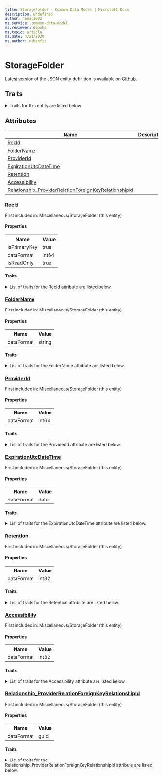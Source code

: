```yaml
---
title: StorageFolder - Common Data Model | Microsoft Docs
description: undefined
author: nenad1002
ms.service: common-data-model
ms.reviewer: deonhe
ms.topic: article
ms.date: 4/21/2020
ms.author: nebanfic
---
```


# StorageFolder

  
 Latest version of the JSON entity definition is available on <a href="https://github.com/Microsoft/CDM/tree/master/schemaDocuments/core/operationsCommon/Tables/System/SystemAdministration/Miscellaneous/StorageFolder.cdm.json" target="_blank">GitHub</a>.  

## Traits

<details>
<summary>Traits for this entity are listed below.  
</summary>

**is.identifiedBy**  
  names a specifc identity attribute to use with an entity  <table><tr><th>Parameter</th><th>Value</th><th>Data type</th><th>Explanation</th></tr><tr><td>attribute</td><td>[StorageFolder/(resolvedAttributes)/RecId](#RecId)</td><td>attribute</td><td></td></tr></table>

**is.CDM.entityVersion**  
  <table><tr><th>Parameter</th><th>Value</th><th>Data type</th><th>Explanation</th></tr><tr><td>versionNumber</td><td>"1.0.0"</td><td>string</td><td>semantic version number of the entity</td></tr></table>

**is.application.releaseVersion**  
  <table><tr><th>Parameter</th><th>Value</th><th>Data type</th><th>Explanation</th></tr><tr><td>releaseVersion</td><td>"10.0.13.0"</td><td>string</td><td>semantic version number of the application introducing this entity</td></tr></table>

</details>

## Attributes

|Name|Description|First Included in Instance|
|---|---|---|
|[RecId](#RecId)||<a href="StorageFolder.md" target="_blank">Miscellaneous/StorageFolder</a>|
|[FolderName](#FolderName)||<a href="StorageFolder.md" target="_blank">Miscellaneous/StorageFolder</a>|
|[ProviderId](#ProviderId)||<a href="StorageFolder.md" target="_blank">Miscellaneous/StorageFolder</a>|
|[ExpirationUtcDateTime](#ExpirationUtcDateTime)||<a href="StorageFolder.md" target="_blank">Miscellaneous/StorageFolder</a>|
|[Retention](#Retention)||<a href="StorageFolder.md" target="_blank">Miscellaneous/StorageFolder</a>|
|[Accessibility](#Accessibility)||<a href="StorageFolder.md" target="_blank">Miscellaneous/StorageFolder</a>|
|[Relationship_ProviderRelationForeignKeyRelationshipId](#Relationship_ProviderRelationForeignKeyRelationshipId)||<a href="StorageFolder.md" target="_blank">Miscellaneous/StorageFolder</a>|

### <a href=#RecId name="RecId">RecId</a>

First included in: Miscellaneous/StorageFolder (this entity)  

#### Properties

<table><tr><th>Name</th><th>Value</th></tr><tr><td>isPrimaryKey</td><td>true</td></tr><tr><td>dataFormat</td><td>int64</td></tr><tr><td>isReadOnly</td><td>true</td></tr></table>

#### Traits

<details>
<summary>List of traits for the RecId attribute are listed below.</summary>

**is.dataFormat.integer**  
**is.dataFormat.big**  
**is.identifiedBy**  
names a specifc identity attribute to use with an entity  <table><tr><th>Parameter</th><th>Value</th><th>Data type</th><th>Explanation</th></tr><tr><td>attribute</td><td>[StorageFolder/(resolvedAttributes)/RecId](#RecId)</td><td>attribute</td><td></td></tr></table>

**is.readOnly**  
**is.dataFormat.integer**  
**is.dataFormat.big**  
</details>

### <a href=#FolderName name="FolderName">FolderName</a>

First included in: Miscellaneous/StorageFolder (this entity)  

#### Properties

<table><tr><th>Name</th><th>Value</th></tr><tr><td>dataFormat</td><td>string</td></tr></table>

#### Traits

<details>
<summary>List of traits for the FolderName attribute are listed below.</summary>

**is.dataFormat.character**  
**is.dataFormat.big**  
**is.dataFormat.array**  
**is.dataFormat.character**  
**is.dataFormat.array**  
</details>

### <a href=#ProviderId name="ProviderId">ProviderId</a>

First included in: Miscellaneous/StorageFolder (this entity)  

#### Properties

<table><tr><th>Name</th><th>Value</th></tr><tr><td>dataFormat</td><td>int64</td></tr></table>

#### Traits

<details>
<summary>List of traits for the ProviderId attribute are listed below.</summary>

**is.dataFormat.integer**  
**is.dataFormat.big**  
**is.dataFormat.integer**  
**is.dataFormat.big**  
</details>

### <a href=#ExpirationUtcDateTime name="ExpirationUtcDateTime">ExpirationUtcDateTime</a>

First included in: Miscellaneous/StorageFolder (this entity)  

#### Properties

<table><tr><th>Name</th><th>Value</th></tr><tr><td>dataFormat</td><td>date</td></tr></table>

#### Traits

<details>
<summary>List of traits for the ExpirationUtcDateTime attribute are listed below.</summary>

**is.dataFormat.date**  
**means.measurement.date**  
**is.dataFormat.date**  
</details>

### <a href=#Retention name="Retention">Retention</a>

First included in: Miscellaneous/StorageFolder (this entity)  

#### Properties

<table><tr><th>Name</th><th>Value</th></tr><tr><td>dataFormat</td><td>int32</td></tr></table>

#### Traits

<details>
<summary>List of traits for the Retention attribute are listed below.</summary>

**is.dataFormat.integer**  
**is.dataFormat.integer**  
</details>

### <a href=#Accessibility name="Accessibility">Accessibility</a>

First included in: Miscellaneous/StorageFolder (this entity)  

#### Properties

<table><tr><th>Name</th><th>Value</th></tr><tr><td>dataFormat</td><td>int32</td></tr></table>

#### Traits

<details>
<summary>List of traits for the Accessibility attribute are listed below.</summary>

**is.dataFormat.integer**  
**is.dataFormat.integer**  
</details>

### <a href=#Relationship_ProviderRelationForeignKeyRelationshipId name="Relationship_ProviderRelationForeignKeyRelationshipId">Relationship_ProviderRelationForeignKeyRelationshipId</a>

First included in: Miscellaneous/StorageFolder (this entity)  

#### Properties

<table><tr><th>Name</th><th>Value</th></tr><tr><td>dataFormat</td><td>guid</td></tr></table>

#### Traits

<details>
<summary>List of traits for the Relationship_ProviderRelationForeignKeyRelationshipId attribute are listed below.</summary>

**is.dataFormat.character**  
**is.dataFormat.big**  
**is.dataFormat.array**  
**is.dataFormat.guid**  
**means.identity.entityId**  
**is.linkedEntity.identifier**  
Marks the attribute(s) that hold foreign key references to a linked (used as an attribute) entity. This attribute is added to the resolved entity to enumerate the referenced entities.  <table><tr><th>Parameter</th><th>Value</th><th>Data type</th><th>Explanation</th></tr><tr><td>entityReferences</td><td><table><tr><th>entityReference</th><th>attributeReference</th></tr><tr><td><a href="StorageProvider.md" target="_blank">/core/operationsCommon/Tables/System/SystemAdministration/Miscellaneous/StorageProvider.cdm.json/StorageProvider</a></td><td><a href="StorageProvider.md#RecId" target="_blank">RecId</a></td></tr></table></td><td>entity</td><td>a reference to the constant entity holding the list of entity references</td></tr></table>

**is.dataFormat.guid**  
**is.dataFormat.character**  
**is.dataFormat.array**  
</details>
